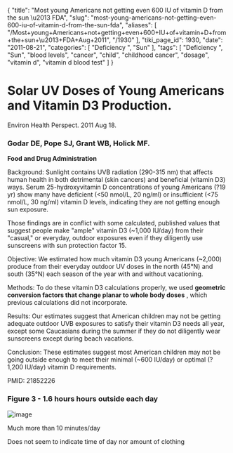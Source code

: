 {
    "title": "Most young Americans not getting even 600 IU of vitamin D from the sun \u2013 FDA",
    "slug": "most-young-americans-not-getting-even-600-iu-of-vitamin-d-from-the-sun-fda",
    "aliases": [
        "/Most+young+Americans+not+getting+even+600+IU+of+vitamin+D+from+the+sun+\u2013+FDA+Aug+2011",
        "/1930"
    ],
    "tiki_page_id": 1930,
    "date": "2011-08-21",
    "categories": [
        "Deficiency ",
        "Sun"
    ],
    "tags": [
        "Deficiency ",
        "Sun",
        "blood levels",
        "cancer",
        "child",
        "childhood cancer",
        "dosage",
        "vitamin d",
        "vitamin d blood test"
    ]
}


# Solar UV Doses of Young Americans and Vitamin D3 Production.

Environ Health Perspect. 2011 Aug 18. 

### Godar DE, Pope SJ, Grant WB, Holick MF.

 **Food and Drug Administration** 

Background: Sunlight contains UVB radiation (290-315 nm) that affects human health in both detrimental (skin cancers) and beneficial (vitamin D3) ways. Serum 25-hydroxyvitamin D concentrations of young Americans (?19 yr) show many have deficient (<50 nmol/L, 20 ng/ml) or insufficient (<75 nmol/L, 30 ng/ml) vitamin D levels, indicating they are not getting enough sun exposure. 

Those findings are in conflict with some calculated, published values that suggest people make "ample" vitamin D3 (~1,000 IU/day) from their "casual," or everyday, outdoor exposures even if they diligently use sunscreens with sun protection factor 15. 

Objective: We estimated how much vitamin D3 young Americans (~2,000) produce from their everyday outdoor UV doses in the north (45°N) and south (35°N) each season of the year with and without vacationing. 

Methods: To do these vitamin D3 calculations properly, we used  **geometric conversion factors that change planar to whole body doses** , which previous calculations did not incorporate. 

Results: Our estimates suggest that American children may not be getting adequate outdoor UVB exposures to satisfy their vitamin D3 needs all year, except some Caucasians during the summer if they do not diligently wear sunscreens except during beach vacations. 

Conclusion: These estimates suggest most American children may not be going outside enough to meet their minimal (~600 IU/day) or optimal (?1,200 IU/day) vitamin D requirements.

PMID:     21852226

### Figure 3 - 1.6 hours hours outside each day

<img src="https://d378j1rmrlek7x.cloudfront.net/attachments/jpeg/young-f3.jpg" alt="image">

Much more than 10 minutes/day

Does not seem to indicate time of day nor amount of clothing
